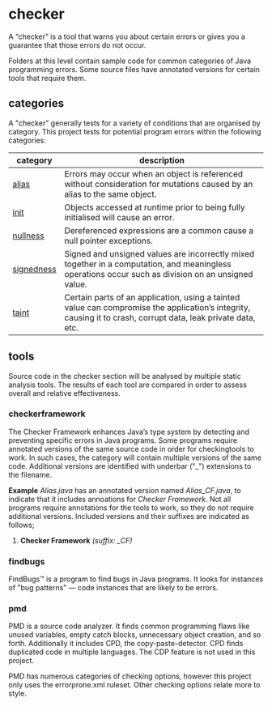 # checker
A “checker” is a tool that warns you about certain errors or gives you a guarantee that 
those errors do not occur.

Folders at this level contain sample code for common categories of Java programming 
errors. Some source files have annotated versions for certain tools that require them.

## categories
A "checker" generally tests for a variety of conditions that are organised by category. This 
project tests for potential program errors within the following categories:

| category | description |
| --- | --- |
| [alias](https://github.com/michaelemery/staticanalysis/tree/master/checker/alias) | Errors may occur when an object is referenced without consideration for mutations caused by an alias to the same object. |
| [init](https://github.com/michaelemery/staticanalysis/tree/master/checker/init) | Objects accessed at runtime prior to being fully initialised will cause an error. |
| [nullness](https://github.com/michaelemery/staticanalysis/tree/master/checker/nullness) | Dereferenced expressions are a common cause a null pointer exceptions. |
| [signedness](https://github.com/michaelemery/staticanalysis/tree/master/checker/signedness) | Signed and unsigned values are incorrectly mixed together in a computation, and meaningless operations occur such as division on an unsigned value. |
| [taint](https://github.com/michaelemery/staticanalysis/tree/master/checker/taint) | Certain parts of an application, using a tainted value can compromise the application’s integrity, causing it to crash, corrupt data, leak private data, etc. |

## tools
Source code in the checker section will be analysed by multiple static analysis tools. The results 
of each tool are compared in order to assess overall and relative effectiveness.

### checkerframework
The Checker Framework enhances Java’s type system by detecting and preventing specific 
errors in Java programs. Some programs require annotated versions of the same source code 
in order for checkingtools to work. In such cases, the category will contain multiple 
versions of the same code. Additional versions are identified with underbar ("\_") 
extensions to the filename.

**Example**
 _Alias.java_ has an annotated version named _Alias_CF.java_, to indicate that it 
includes annoations for _Checker Framework_. Not all programs require annotations for the 
tools to work, so they do not require additional versions. Included versions and their 
suffixes are indicated as follows;

1) **Checker Framework** _(suffix: \_CF)_

### findbugs
FindBugs™ is a program to find bugs in Java programs. It looks for instances of "bug patterns" — 
code instances that are likely to be errors.

### pmd
PMD is a source code analyzer. It finds common programming flaws like unused variables, empty catch 
blocks, unnecessary object creation, and so forth. Additionally it includes CPD, the 
copy-paste-detector. CPD finds duplicated code in multiple languages. The CDP feature is not used 
in this project.

PMD has numerous categories of checking options, however this project only uses the errorprone.xml
ruleset. Other checking options relate more to style.

